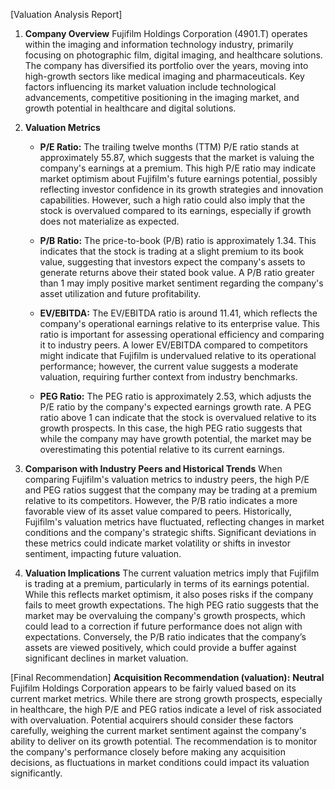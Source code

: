 [Valuation Analysis Report]

1. **Company Overview**
   Fujifilm Holdings Corporation (4901.T) operates within the imaging and information technology industry, primarily focusing on photographic film, digital imaging, and healthcare solutions. The company has diversified its portfolio over the years, moving into high-growth sectors like medical imaging and pharmaceuticals. Key factors influencing its market valuation include technological advancements, competitive positioning in the imaging market, and growth potential in healthcare and digital solutions.

2. **Valuation Metrics**
   - **P/E Ratio:** The trailing twelve months (TTM) P/E ratio stands at approximately 55.87, which suggests that the market is valuing the company's earnings at a premium. This high P/E ratio may indicate market optimism about Fujifilm's future earnings potential, possibly reflecting investor confidence in its growth strategies and innovation capabilities. However, such a high ratio could also imply that the stock is overvalued compared to its earnings, especially if growth does not materialize as expected.
   
   - **P/B Ratio:** The price-to-book (P/B) ratio is approximately 1.34. This indicates that the stock is trading at a slight premium to its book value, suggesting that investors expect the company's assets to generate returns above their stated book value. A P/B ratio greater than 1 may imply positive market sentiment regarding the company's asset utilization and future profitability.

   - **EV/EBITDA:** The EV/EBITDA ratio is around 11.41, which reflects the company's operational earnings relative to its enterprise value. This ratio is important for assessing operational efficiency and comparing it to industry peers. A lower EV/EBITDA compared to competitors might indicate that Fujifilm is undervalued relative to its operational performance; however, the current value suggests a moderate valuation, requiring further context from industry benchmarks.

   - **PEG Ratio:** The PEG ratio is approximately 2.53, which adjusts the P/E ratio by the company's expected earnings growth rate. A PEG ratio above 1 can indicate that the stock is overvalued relative to its growth prospects. In this case, the high PEG ratio suggests that while the company may have growth potential, the market may be overestimating this potential relative to its current earnings.

3. **Comparison with Industry Peers and Historical Trends**
   When comparing Fujifilm's valuation metrics to industry peers, the high P/E and PEG ratios suggest that the company may be trading at a premium relative to its competitors. However, the P/B ratio indicates a more favorable view of its asset value compared to peers. Historically, Fujifilm's valuation metrics have fluctuated, reflecting changes in market conditions and the company's strategic shifts. Significant deviations in these metrics could indicate market volatility or shifts in investor sentiment, impacting future valuation.

4. **Valuation Implications**
   The current valuation metrics imply that Fujifilm is trading at a premium, particularly in terms of its earnings potential. While this reflects market optimism, it also poses risks if the company fails to meet growth expectations. The high PEG ratio suggests that the market may be overvaluing the company's growth prospects, which could lead to a correction if future performance does not align with expectations. Conversely, the P/B ratio indicates that the company’s assets are viewed positively, which could provide a buffer against significant declines in market valuation.

[Final Recommendation]
**Acquisition Recommendation (valuation):** **Neutral**
Fujifilm Holdings Corporation appears to be fairly valued based on its current market metrics. While there are strong growth prospects, especially in healthcare, the high P/E and PEG ratios indicate a level of risk associated with overvaluation. Potential acquirers should consider these factors carefully, weighing the current market sentiment against the company's ability to deliver on its growth potential. The recommendation is to monitor the company's performance closely before making any acquisition decisions, as fluctuations in market conditions could impact its valuation significantly.